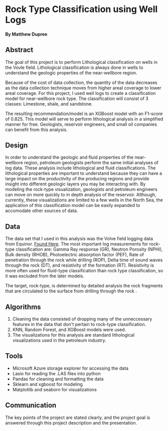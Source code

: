 # **Rock Type Classification using Well Logs**
#### By Matthew Dupree

## Abstract

The goal of this project is to perform Lithological classification on wells in the Vovle field. Lithological classification is always done in wells to understand the geologic properties of the near-wellbore region.

Because of the cost of data collection, the quantity of the data decreases as the data collection technique moves from higher areal coverage to lower areal coverage.  For this project, I used well logs to create a classification model for near-wellbore rock type.  The classification will consist of 3 classes: Limestone, shale, and sandstone.

The resulting recommendation/model is an XGBoost model with an F1-score of 0.825. This model will serve to perform lithological analysis in a simplified manner for free. Geologists, reservoir engineers, and small oil companies can benefit from this analysis.

## Design
In order to understand the geologic and fluid properties of the near-wellbore region, petroleum geologists perform the same initial analyses of log data. These analysis include lithological and fluid classifications.  The lithological properties are important to understand because they can have a large impact on the productivity of the producing regions and provide insight into different geologic layers you may be interacting with. By modeling the rock-type visualization, geologists and petroleum engineers can move on more quickly to in depth analysis of the reservoir.  Although, currently, these visualizations are limited to a few wells in the North Sea, the application of this classification model can be easily expanded to accomodate other sources of data.


## Data
The data set that I used in this analysis was the Volve field logging data from Equinor. [Found Here](https://www.equinor.com/en/what-we-do/digitalisation-in-our-dna/volve-field-data-village-download.html).  The most important log measurements for rock-type classification are: Gamma Ray response (GR), Neutron Porosity (NPHI), Bulk density (RHOB), Photoelectric absorption factor (PEF), Rate of penetration through the rock while drilling (ROP), Delta time of sound waves through the rock (DT), and resistivity of the formation (RT).  Resistivity is more often used for fluid-type classification than rock type classification, so it was excluded from the later models.

The target, rock-type, is determined by detailed analysis the rock fragments that are circulated to the surface from drilling through the rock .

## Algorithms

1. Cleaning the data consisted of dropping many of the unneccessary features in the data that don't pertain to rock-type classification. 
2. KNN, Random Forest, and XGBoost models were used.
3. The visualizations for this analysis are standard lithological visualizations used in the petroleum industry.

## Tools

- Microsoft Azure storage explorer for accessing the data
- Lasio for reading the .LAS files into python
- Pandas for cleaning and formatting the data
- Sklearn and xgboost for modeling
- Matplotlib and seaborn for visualizations

## Communication
The key points of the project are stated clearly, and the project goal is answered through this project description and the presentation.
